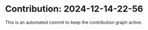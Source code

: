 # Contribution: 2024-12-14-22-56
This is an automated commit to keep the contribution graph active.
